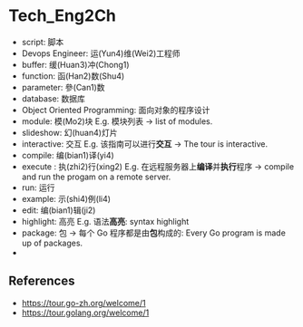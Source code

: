 # Tech_Eng2Ch
- script: 脚本
- Devops Engineer: 运(Yun4)维(Wei2)工程师
- buffer: 缓(Huan3)冲(Chong1)
- function: 函(Han2)数(Shu4)
- parameter: 參(Can1)数 
- database: 数据库
- Object Oriented Programming: 面向对象的程序设计
- module: 模(Mo2)块
E.g. 模块列表 -> list of modules.
- slideshow: 幻(huan4)灯片
- interactive: 交互
E.g. 该指南可以进行**交互** -> The tour is interactive.
- compile: 编(bian1)译(yi4)
- execute : 执(zhi2)行(xing2)
E.g. 在远程服务器上**编译**并**执行**程序 -> compile and run the progam on a remote server.
- run: 运行
- example: 示(shi4)例(li4)
- edit: 编(bian1)辑(ji2)
- highlight: 高亮
E.g. 语法**高亮**: syntax highlight
- package: 包
-> 每个 Go 程序都是由**包**构成的: Every Go program is made up of packages.
-





## References
- https://tour.go-zh.org/welcome/1
- https://tour.golang.org/welcome/1

